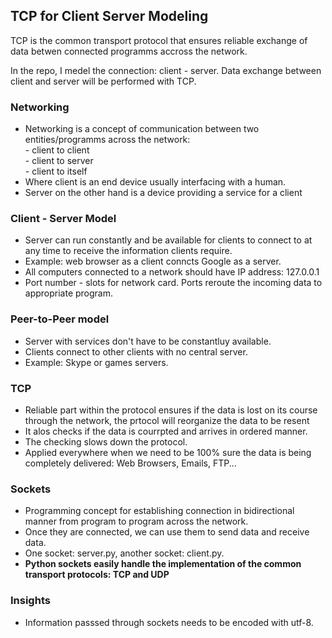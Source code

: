 <h2>TCP for Client Server Modeling</h2>
<p>TCP is the common transport protocol that ensures reliable exchange of data betwen connected programms accross the network.</p>
<p>In the repo, I medel the connection: client - server. Data exchange between client and server will be performed with TCP.</p>

<h3>Networking</h3>
<ul>
  <li>Networking is a concept of communication between two entities/programms across the network:</li>
      - client to client <br>
      - client to server <br>
      - client to itself
  <li>Where client is an end device usually interfacing with a human.</li>
  <li>Server on the other hand is a device providing a service for a client</li>
</ul>

<h3>Client - Server Model</h3>
<ul>
  <li>Server can run constantly and be available for clients to connect to at any time to receive the information clients require.</li>
  <li>Example: web browser as a client conncts Google as a server.</li>
  <li>All computers connected to a network should have IP address: 127.0.0.1</li>
  <li>Port number - slots for network card. Ports reroute the incoming data to appropriate program.</li>
</ul>

<h3>Peer-to-Peer model</h3>
<ul>
  <li>Server with services don't have to be constantluy available.</li>
  <li>Clients connect to other clients with no central server.</li>
  <li>Example: Skype or games servers.</li>
</ul>

<h3>TCP</h3>
<ul>
  <li>Reliable part within the protocol ensures if the data is lost on its course through the network, the prtocol will reorganize the data to be resent</li>
  <li>It alos checks if the data is courrpted and arrives in ordered manner.</li>
  <li>The checking slows down the protocol.</li>
  <li>Applied everywhere when we need to be 100% sure the data is being completely delivered: Web Browsers, Emails, FTP...</li>
</ul>

<h3>Sockets</h3>
<ul>
  <li>Programming concept for establishing connection in bidirectional manner from program to program across the network.</li>
  <li>Once they are connected, we can use them to send data and receive data.</li>
  <li>One socket: server.py, another socket: client.py.</li>
  <li><b>Python sockets easily handle the implementation of the common transport protocols: TCP and UDP</b></li>
</ul>

<h3>Insights</h3>
<ul>
  <li>Information passsed through sockets needs to be encoded with utf-8.</li>
</ul>
